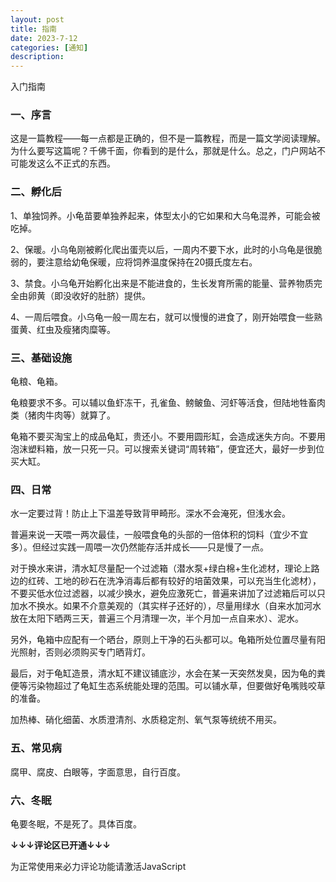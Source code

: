 ```yaml
---
layout: post
title: 指南
date: 2023-7-12
categories: [通知]
description: 
---
```

入门指南

### 一、序言

这是一篇教程——每一点都是正确的，但不是一篇教程，而是一篇文学阅读理解。为什么要写这篇呢？千佛千面，你看到的是什么，那就是什么。总之，门户网站不可能发这么不正式的东西。

### 二、孵化后
1、单独饲养。小龟苗要单独养起来，体型太小的它如果和大乌龟混养，可能会被吃掉。

2、保暖。小乌龟刚被孵化爬出蛋壳以后，一周内不要下水，此时的小乌龟是很脆弱的，要注意给幼龟保暖，应将饲养温度保持在20摄氏度左右。

3、禁食。小乌龟开始孵化出来是不能进食的，生长发育所需的能量、营养物质完全由卵黄（即没收好的肚脐）提供。

4、一周后喂食。小乌龟一般一周左右，就可以慢慢的进食了，刚开始喂食一些熟蛋黄、红虫及瘦猪肉糜等。

### 三、基础设施

龟粮、龟箱。

龟粮要求不多。可以辅以鱼虾冻干，孔雀鱼、鳑鲏鱼、河虾等活食，但陆地牲畜肉类（猪肉牛肉等）就算了。

龟箱不要买淘宝上的成品龟缸，贵还小。不要用圆形缸，会造成迷失方向。不要用泡沫塑料箱，放一只死一只。可以搜索关键词“周转箱”，便宜还大，最好一步到位买大缸。

### 四、日常

水一定要过背！防止上下温差导致背甲畸形。深水不会淹死，但浅水会。

普遍来说一天喂一两次最佳，一般喂食龟的头部的一倍体积的饲料（宜少不宜多）。但经过实践一周喂一次仍然能存活并成长——只是慢了一点。

对于换水来讲，清水缸尽量配一个过滤箱（潜水泵+绿白棉+生化滤材，理论上路边的红砖、工地的砂石在洗净消毒后都有较好的培菌效果，可以充当生化滤材），不要买低水位过滤器，以减少换水，避免应激死亡，普遍来讲加了过滤箱后可以只加水不换水。如果不介意美观的（其实样子还好的），尽量用绿水（自来水加河水放在太阳下晒两三天，普遍三个月清理一次，半个月加一点自来水）、泥水。

另外，龟箱中应配有一个晒台，原则上干净的石头都可以。龟箱所处位置尽量有阳光照射，否则必须购买专门晒背灯。

最后，对于龟缸造景，清水缸不建议铺底沙，水会在某一天突然发臭，因为龟的粪便等污染物超过了龟缸生态系统能处理的范围。可以铺水草，但要做好龟嘴贱咬草的准备。

加热棒、硝化细菌、水质澄清剂、水质稳定剂、氧气泵等统统不用买。

### 五、常见病

腐甲、腐皮、白眼等，字面意思，自行百度。

### 六、冬眠

龟要冬眠，不是死了。具体百度。

**↓↓↓评论区已开通↓↓↓**

<!-- 来必力City版安装代码 -->
<div id="lv-container" data-id="city" data-uid="MTAyMC81ODAwMC8zNDQ2Mw==">
	<script type="text/javascript">
   (function(d, s) {
       var j, e = d.getElementsByTagName(s)[0];

       if (typeof LivereTower === 'function') { return; }

       j = d.createElement(s);
       j.src = 'https://cdn-city.livere.com/js/embed.dist.js';
       j.async = true;

       e.parentNode.insertBefore(j, e);
   })(document, 'script');
	</script>
<noscript> 为正常使用来必力评论功能请激活JavaScript</noscript>
</div>
<!-- City版安装代码已完成 -->
